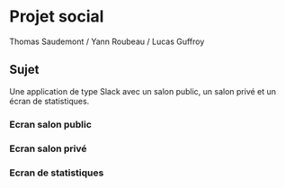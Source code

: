 # Projet social

Thomas Saudemont / Yann Roubeau / Lucas Guffroy

## Sujet

Une application de type Slack avec un salon public, un salon privé et un écran de statistiques.

### Ecran salon public

### Ecran salon privé

### Ecran de statistiques